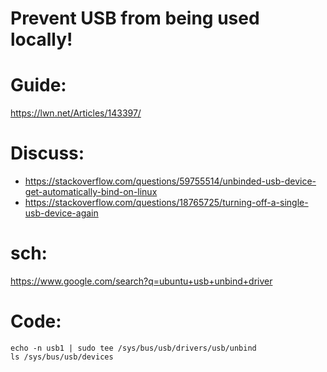 # Prevent USB from being used locally!
# Guide:
https://lwn.net/Articles/143397/

# Discuss:
- https://stackoverflow.com/questions/59755514/unbinded-usb-device-get-automatically-bind-on-linux
- https://stackoverflow.com/questions/18765725/turning-off-a-single-usb-device-again

# sch:
https://www.google.com/search?q=ubuntu+usb+unbind+driver

# Code:
```
echo -n usb1 | sudo tee /sys/bus/usb/drivers/usb/unbind
ls /sys/bus/usb/devices
```
